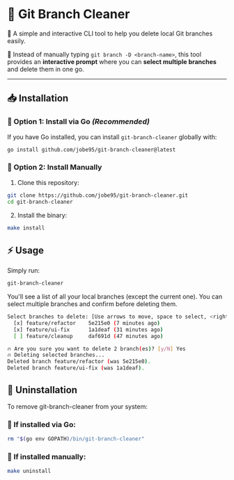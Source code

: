 # 🧹 Git Branch Cleaner

🚀 A simple and interactive CLI tool to help you delete local Git branches easily.

🔄 Instead of manually typing `git branch -D <branch-name>`, this tool provides an **interactive prompt** where you can **select multiple branches** and delete them in one go.

---

## 📥 Installation

### 🔹 Option 1: Install via Go _(Recommended)_

If you have Go installed, you can install `git-branch-cleaner` globally with:

```sh
go install github.com/jobe95/git-branch-cleaner@latest
```

### 🔹 Option 2: Install Manually

1. Clone this repository:

```sh
git clone https://github.com/jobe95/git-branch-cleaner.git
cd git-branch-cleaner
```

2. Install the binary:

```sh
make install
```

## ⚡ Usage

Simply run:

```sh
git-branch-cleaner
```

You'll see a list of all your local branches (except the current one). You can select multiple branches and confirm before deleting them.

```sh
Select branches to delete: [Use arrows to move, space to select, <right> to all, <left> to none, type to filter]
  [x] feature/refactor    5e215e0 (7 minutes ago)
  [x] feature/ui-fix      1a1deaf (31 minutes ago)
  [ ] feature/cleanup     daf691d (47 minutes ago)

🔥 Are you sure you want to delete 2 branch(es)? [y/N] Yes
🔥 Deleting selected branches...
Deleted branch feature/refactor (was 5e215e0).
Deleted branch feature/ui-fix (was 1a1deaf).
```

## 🔄 Uninstallation

To remove git-branch-cleaner from your system:

### 📌 If installed via Go:

```sh
rm "$(go env GOPATH)/bin/git-branch-cleaner"
```

### 📌 If installed manually:

```sh
make uninstall
```
